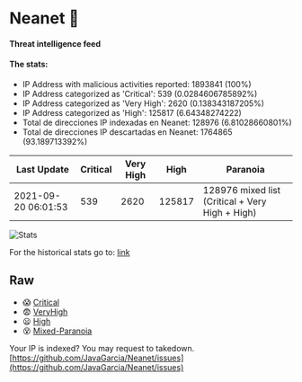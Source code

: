# Neanet :hocho:
#### Threat intelligence feed
#### The stats:

- IP Address with malicious activities reported: 1893841 (100%)
- IP Address categorized as 'Critical':  539 (0.0284606785892%)
- IP Address categorized as 'Very High':  2620 (0.138343187205%)
- IP Address categorized as 'High':  125817 (6.64348274222)
- Total de direcciones IP indexadas en Neanet:  128976 (6.81028660801%)
- Total de direcciones IP descartadas en Neanet:  1764865 (93.189713392%)

| Last Update | Critical | Very High | High | Paranoia |
| --- | --- | --- | --- | --- |
| 2021-09-20 06:01:53 | 539 | 2620 | 125817 | 128976 mixed list (Critical + Very High + High)|

![Stats](https://docs.google.com/spreadsheets/d/e/2PACX-1vSnaNMIXVabIpDJjufMlzH7poXnshF3mgd8Is1g9ytUEzVsP5my4Trn8f-xkoLLQ38xpL3HtmUexLo6/pubchart?oid=501124687&format=image)

For the historical stats go to: [link](/stats.csv)
## Raw
- :scream: [Critical](https://raw.githubusercontent.com/JavaGarcia/Neanet/master/blacklists/neanet_critical.txt)
- :fearful: [VeryHigh](https://raw.githubusercontent.com/JavaGarcia/Neanet/master/blacklists/neanet_veryHigh.txtt)
- :frowning: [High](https://raw.githubusercontent.com/JavaGarcia/Neanet/master/blacklists/neanet_high.txt)
- :dizzy_face: [Mixed-Paranoia](https://raw.githubusercontent.com/JavaGarcia/Neanet/master/blacklists/neanet_all.txt)


Your IP is indexed? You may request to takedown. [https://github.com/JavaGarcia/Neanet/issues](https://github.com/JavaGarcia/Neanet/issues)




























































































































































































































































































































































































































































































































































































































































































































































































































































































































































































































































































































































































































































































































































































































































































































































































































































































































































































































































































































































































































































































































































































































































































































































































































































































































































































































































































































































































































































































































































































































































































































































































































































































































































































































































































































































































































































































































































































































































































































































































































































































































































































































































































































































































































































































































































































































































































































































































































































































































































































































































































































































































































































































































































































































































































































































































































































































































































































































































































































































































































































































































































































































































































































































































































































































































































































































































































































































































































































































































































































































































































































































































































































































































































































































































































































































































































































































































































































































































































































































































































































































































































































































































































































































































































































































































































































































































































































































































































































































































































































































































































